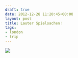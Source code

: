 ```yaml
---
draft: true
date: 2012-12-28 11:20:45+00:00
layout: post
title: Lauter Spielsachen!
tags:
- london
- trip
---
```


[![](http://clemi.ag3r.at/wp-content/uploads/2012/12/wpid-Photo-28.12.2012-1119.jpg)](http://clemi.ag3r.at/wp-content/uploads/2012/12/wpid-Photo-28.12.2012-1119.jpg)




